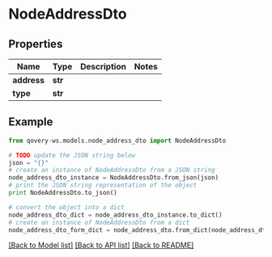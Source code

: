 # NodeAddressDto


## Properties

Name | Type | Description | Notes
------------ | ------------- | ------------- | -------------
**address** | **str** |  | 
**type** | **str** |  | 

## Example

```python
from qovery-ws.models.node_address_dto import NodeAddressDto

# TODO update the JSON string below
json = "{}"
# create an instance of NodeAddressDto from a JSON string
node_address_dto_instance = NodeAddressDto.from_json(json)
# print the JSON string representation of the object
print NodeAddressDto.to_json()

# convert the object into a dict
node_address_dto_dict = node_address_dto_instance.to_dict()
# create an instance of NodeAddressDto from a dict
node_address_dto_form_dict = node_address_dto.from_dict(node_address_dto_dict)
```
[[Back to Model list]](../README.md#documentation-for-models) [[Back to API list]](../README.md#documentation-for-api-endpoints) [[Back to README]](../README.md)


